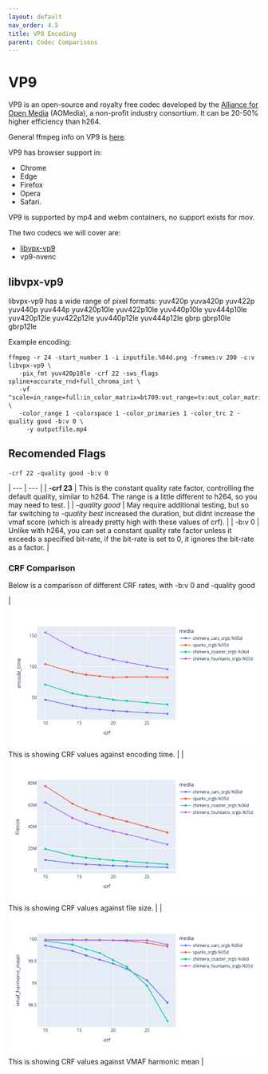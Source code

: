 ```yaml
---
layout: default
nav_order: 4.5
title: VP9 Encoding
parent: Codec Comparisons
---
```


# VP9

VP9 is an open-source and royalty free codec developed by the [Alliance for Open Media](https://trac.ffmpeg.org/wiki/Encode/VP9) (AOMedia), a non-profit industry consortium. It can be 20-50% higher efficiency than h264. 

General ffmpeg info on VP9 is [here](https://trac.ffmpeg.org/wiki/Encode/VP9).

VP9 has browser support in:
   * Chrome
   * Edge
   * Firefox
   * Opera
   * Safari.

VP9 is supported by mp4 and webm containers, no support exists for mov.

The two codecs we will cover are:
* [libvpx-vp9](#libvpx-vp9)
* vp9-nvenc

## libvpx-vp9

libvpx-vp9 has a wide range of pixel formats:
yuv420p yuva420p yuv422p yuv440p yuv444p yuv420p10le yuv422p10le yuv440p10le yuv444p10le yuv420p12le yuv422p12le yuv440p12le yuv444p12le gbrp gbrp10le gbrp12le


Example encoding:

<!---
name: test_vp9
sources: 
- sourceimages/chip-chart-1080-noicc.png.yml
comparisontest:
   - testtype: idiff
     testtemplate: idiff  {originalfile} {newfile}
   - testtype: assertresults
     tests:
     - assert: less
       value: max_error
       less: 0.00195
-->
```
ffmpeg -r 24 -start_number 1 -i inputfile.%04d.png -frames:v 200 -c:v libvpx-vp9 \
   -pix_fmt yuv420p10le -crf 22 -sws_flags spline+accurate_rnd+full_chroma_int \
   -vf "scale=in_range=full:in_color_matrix=bt709:out_range=tv:out_color_matrix=bt709" \
   -color_range 1 -colorspace 1 -color_primaries 1 -color_trc 2 -quality good -b:v 0 \
     -y outputfile.mp4
```


## Recomended Flags

```
-crf 22 -quality good -b:v 0
```

| --- | --- |
| **-crf 23** | This is the constant quality rate factor, controlling the default quality, similar to h264. The range is a little different to h264, so you may need to test. |
| *-quality good* | May require additional testing, but so far switching to *-quality best* increased the duration, but didnt increase the vmaf score (which is already pretty high with these values of crf). |
| -b:v 0 | Unlike with h264, you can set a constant quality rate factor unless it exceeds a specified bit-rate, if the bit-rate is set to 0, it ignores the bit-rate as a factor. |

### CRF Comparison

Below is a comparison of different CRF rates, with -b:v 0 and -quality good

| ![](enctests/reference-results/vp9-crf2-test-encode_time.png)  This is showing CRF values against encoding time. |
| ![](enctests/reference-results/vp9-crf2-test-filesize.png) This is showing CRF values against file size. |
| ![](enctests/reference-results/vp9-crf2-test-vmaf_harmonic_mean.png) This is showing CRF values against VMAF harmonic mean |

